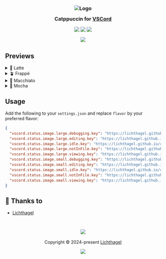 <h3 align="center">
	<img src="https://raw.githubusercontent.com/catppuccin/catppuccin/main/assets/logos/exports/1544x1544_circle.png" width="100" alt="Logo"/><br/>
	<img src="https://raw.githubusercontent.com/catppuccin/catppuccin/main/assets/misc/transparent.png" height="30" width="0px"/>
	Catppuccin for <a href="https://github.com/leonardssh/vscord">VSCord</a>
	<img src="https://raw.githubusercontent.com/catppuccin/catppuccin/main/assets/misc/transparent.png" height="30" width="0px"/>
</h3>

<p align="center">
	<a href="https://github.com/catppuccin/template/stargazers"><img src="https://img.shields.io/github/stars/Lichthagel/catppuccin-vscord?colorA=363a4f&colorB=b7bdf8&style=for-the-badge"></a>
	<a href="https://github.com/catppuccin/template/issues"><img src="https://img.shields.io/github/issues/Lichthagel/catppuccin-vscord?colorA=363a4f&colorB=f5a97f&style=for-the-badge"></a>
	<a href="https://github.com/catppuccin/template/contributors"><img src="https://img.shields.io/github/contributors/Lichthagel/catppuccin-vscord?colorA=363a4f&colorB=a6da95&style=for-the-badge"></a>
</p>

<p align="center">
	<img src="https://raw.githubusercontent.com/catppuccin/catppuccin/main/assets/previews/preview.webp"/>
</p>

## Previews

<details>
<summary>🌻 Latte</summary>
<img src="https://raw.githubusercontent.com/catppuccin/catppuccin/main/assets/previews/latte.webp"/>
</details>
<details>
<summary>🪴 Frappé</summary>
<img src="https://raw.githubusercontent.com/catppuccin/catppuccin/main/assets/previews/frappe.webp"/>
</details>
<details>
<summary>🌺 Macchiato</summary>
<img src="https://raw.githubusercontent.com/catppuccin/catppuccin/main/assets/previews/macchiato.webp"/>
</details>
<details>
<summary>🌿 Mocha</summary>
<img src="https://raw.githubusercontent.com/catppuccin/catppuccin/main/assets/previews/mocha.webp"/>
</details>

## Usage

Add the following to your `settings.json` and replace `flavor` by your preferred flavor:

```json
{
  "vscord.status.image.large.debugging.key": "https://lichthagel.github.io/catppuccin-vscord/flavor/debugging.webp",
  "vscord.status.image.large.editing.key": "https://lichthagel.github.io/catppuccin-vscord/flavor/{lang}.webp",
  "vscord.status.image.large.idle.key": "https://lichthagel.github.io/catppuccin-vscord/flavor/idle-{app_id}.webp",
  "vscord.status.image.large.notInFile.key": "https://lichthagel.github.io/catppuccin-vscord/flavor/idle-{app_id}.webp",
  "vscord.status.image.large.viewing.key": "https://lichthagel.github.io/catppuccin-vscord/flavor/{lang}.webp",
  "vscord.status.image.small.debugging.key": "https://lichthagel.github.io/catppuccin-vscord/flavor/debugging.webp",
  "vscord.status.image.small.editing.key": "https://lichthagel.github.io/catppuccin-vscord/flavor/{app_id}.webp",
  "vscord.status.image.small.idle.key": "https://lichthagel.github.io/catppuccin-vscord/flavor/idle.webp",
  "vscord.status.image.small.notInFile.key": "https://lichthagel.github.io/catppuccin-vscord/flavor/idle.webp",
  "vscord.status.image.small.viewing.key": "https://lichthagel.github.io/catppuccin-vscord/flavor/{app_id}.webp"
}
```

## 💝 Thanks to

- [Lichthagel](https://github.com/Lichthagel)

&nbsp;

<p align="center">
	<img src="https://raw.githubusercontent.com/catppuccin/catppuccin/main/assets/footers/gray0_ctp_on_line.svg?sanitize=true" />
</p>

<p align="center">
	Copyright &copy; 2024-present <a href="https://github.com/Lichthagel" target="_blank">Lichthagel</a>
</p>

<p align="center">
	<a href="https://github.com/catppuccin/catppuccin/blob/main/LICENSE"><img src="https://img.shields.io/static/v1.svg?style=for-the-badge&label=License&message=MIT&logoColor=d9e0ee&colorA=363a4f&colorB=b7bdf8"/></a>
</p>
